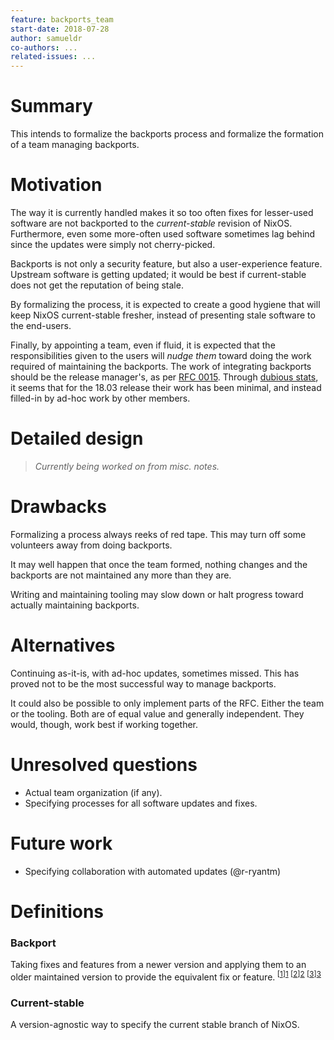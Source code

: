 ```yaml
---
feature: backports_team
start-date: 2018-07-28
author: samueldr
co-authors: ...
related-issues: ...
---
```


Summary
=======
[summary]: #summary

This intends to formalize the backports process and formalize the formation of
a team managing backports.


Motivation
==========
[motivation]: #motivation

The way it is currently handled makes it so too often fixes for lesser-used
software are not backported to the *current-stable* revision of NixOS.
Furthermore, even some more-often used software sometimes lag behind since the
updates were simply not cherry-picked.

Backports is not only a security feature, but also a user-experience feature.
Upstream software is getting updated; it would be best if current-stable does
not get the reputation of being stale.

By formalizing the process, it is expected to create a good hygiene that will
keep NixOS current-stable fresher, instead of presenting stale software to the
end-users.

Finally, by appointing a team, even if fluid, it is expected that the
responsibilities given to the users will _nudge them_ toward doing the work
required of maintaining the backports. The work of integrating backports should
be the release manager's, as per [RFC 0015][rfc0015]. Through [dubious
stats][stats_release], it seems that for the 18.03 release their work has
been minimal, and instead filled-in by ad-hoc work by other members.


Detailed design
===============
[design]: #detailed-design

> *Currently being worked on from misc. notes.*

<!--

TODO!

Main points:

## Team

 * Building a team with multiple people
 * Prevent burnouts by distributing across people

## Process / Tooling

 * Make the effort distributed
 * Make the process bite-sized
 * Brain activity not required for most parts
 * Standardize to expedite backports

-->


Drawbacks
=========
[drawbacks]: #drawbacks

Formalizing a process always reeks of red tape. This may turn off some
volunteers away from doing backports.

It may well happen that once the team formed, nothing changes and the backports
are not maintained any more than they are.

Writing and maintaining tooling may slow down or halt progress toward actually
maintaining backports.


Alternatives
============
[alternatives]: #alternatives

Continuing as-it-is, with ad-hoc updates, sometimes missed. This has proved not
to be the most successful way to manage backports.

It could also be possible to only implement parts of the RFC. Either the team
or the tooling. Both are of equal value and generally independent. They would,
though, work best if working together.


Unresolved questions
====================
[unresolved]: #unresolved-questions

 * Actual team organization (if any).
 * Specifying processes for all software updates and fixes.


Future work
===========
[future]: #future-work

 * Specifying collaboration with automated updates (@r-ryantm)


Definitions
===========
[definitions]: #definitions

### Backport

Taking fixes and features from a newer version and applying them to an older
maintained version to provide the equivalent fix or feature.<sup>
[[1]][1]
[[2]][2]
[[3]][3]
</sup>

### Current-stable

A version-agnostic way to specify the current stable branch of NixOS.


[1]: https://en.wikipedia.org/wiki/Backporting
[2]: https://en.wiktionary.org/wiki/backport
[3]: https://access.redhat.com/security/updates/backporting
[rfc0015]: https://github.com/NixOS/rfcs/blob/master/rfcs/0015-release-manager.md
[stats_release]: https://gist.github.com/samueldr/7ec402f71d3bb2ac2e059f33d29d95bb

